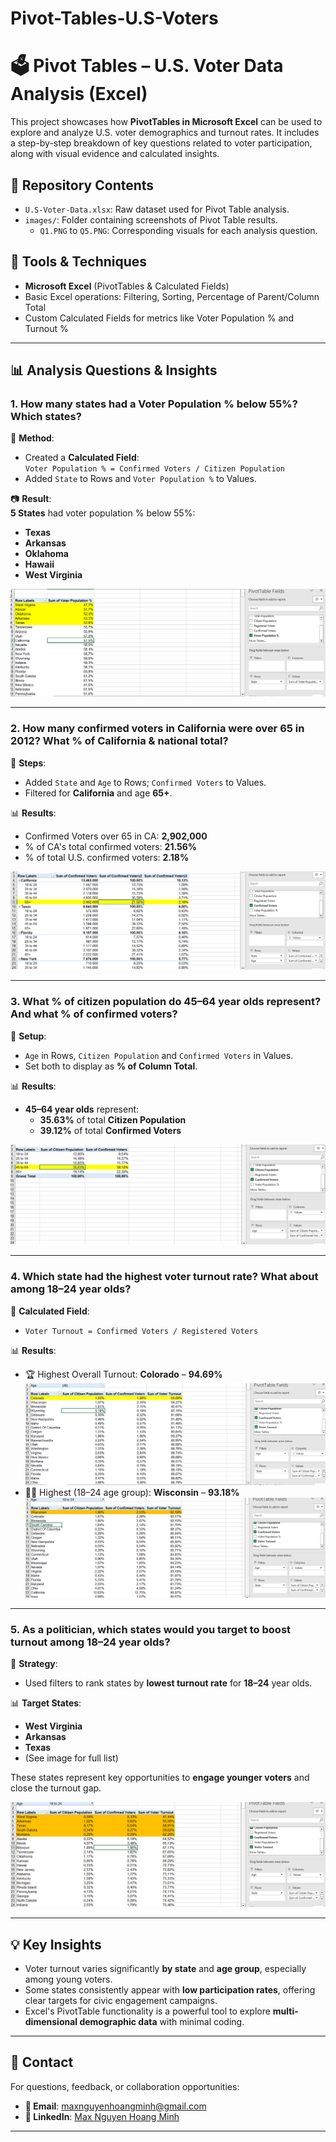 # Pivot-Tables-U.S-Voters
# 🗳️ Pivot Tables – U.S. Voter Data Analysis (Excel)

This project showcases how **PivotTables in Microsoft Excel** can be used to explore and analyze U.S. voter demographics and turnout rates. It includes a step-by-step breakdown of key questions related to voter participation, along with visual evidence and calculated insights.

## 📁 Repository Contents

- `U.S-Voter-Data.xlsx`: Raw dataset used for Pivot Table analysis.
- `images/`: Folder containing screenshots of Pivot Table results.
  - `Q1.PNG` to `Q5.PNG`: Corresponding visuals for each analysis question.

## 🔧 Tools & Techniques

- **Microsoft Excel** (PivotTables & Calculated Fields)
- Basic Excel operations: Filtering, Sorting, Percentage of Parent/Column Total
- Custom Calculated Fields for metrics like Voter Population % and Turnout %

---

## 📊 Analysis Questions & Insights

### 1. How many states had a Voter Population % below 55%? Which states?

📌 **Method**:
- Created a **Calculated Field**:  
  `Voter Population % = Confirmed Voters / Citizen Population`
- Added `State` to Rows and `Voter Population %` to Values.

📷 **Result**:  
**5 States** had voter population % below 55%:
- **Texas**
- **Arkansas**
- **Oklahoma**
- **Hawaii**
- **West Virginia**

![Q1](images/Q1.PNG)

---

### 2. How many confirmed voters in California were over 65 in 2012? What % of California & national total?

📌 **Steps**:
- Added `State` and `Age` to Rows; `Confirmed Voters` to Values.
- Filtered for **California** and age **65+**.

📊 **Results**:
- Confirmed Voters over 65 in CA: **2,902,000**
- % of CA's total confirmed voters: **21.56%**
- % of total U.S. confirmed voters: **2.18%**

![Q2](images/Q2.PNG)

---

### 3. What % of citizen population do 45–64 year olds represent? And what % of confirmed voters?

📌 **Setup**:
- `Age` in Rows, `Citizen Population` and `Confirmed Voters` in Values.
- Set both to display as **% of Column Total**.

📊 **Results**:
- **45–64 year olds** represent:
  - **35.63%** of total **Citizen Population**
  - **39.12%** of total **Confirmed Voters**

![Q3](images/Q3.PNG)

---

### 4. Which state had the highest voter turnout rate? What about among 18–24 year olds?

📌 **Calculated Field**:
- `Voter Turnout = Confirmed Voters / Registered Voters`

📊 **Results**:
- 🏆 Highest Overall Turnout: **Colorado** – **94.69%**
  ![Q4.1](images/Q4.1.PNG)
- 🧑‍🎓 Highest (18–24 age group): **Wisconsin** – **93.18%**
  ![Q4.2](images/Q4.2.PNG)

---

### 5. As a politician, which states would you target to boost turnout among 18–24 year olds?

📌 **Strategy**:
- Used filters to rank states by **lowest turnout rate** for **18–24** year olds.

📊 **Target States**:
- **West Virginia**
- **Arkansas**
- **Texas**
- (See image for full list)

These states represent key opportunities to **engage younger voters** and close the turnout gap.

![Q5](images/Q5.PNG)

---

## 💡 Key Insights

- Voter turnout varies significantly **by state** and **age group**, especially among young voters.
- Some states consistently appear with **low participation rates**, offering clear targets for civic engagement campaigns.
- Excel's PivotTable functionality is a powerful tool to explore **multi-dimensional demographic data** with minimal coding.

---

## 👤 Contact

For questions, feedback, or collaboration opportunities:

- **📧 Email**: maxnguyenhoangminh@gmail.com  
- **🔗 LinkedIn**: [Max Nguyen Hoang Minh](https://www.linkedin.com/in/max-nguyen-hoang-minh)

---




